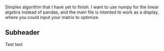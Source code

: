 Simplex algorithm that I have yet to finish. I want to use numpy for the linear algebra instead of pandas, and the main file is intented to work as a display, where you could input your matrix to optimize.

## Subheader

Test text
